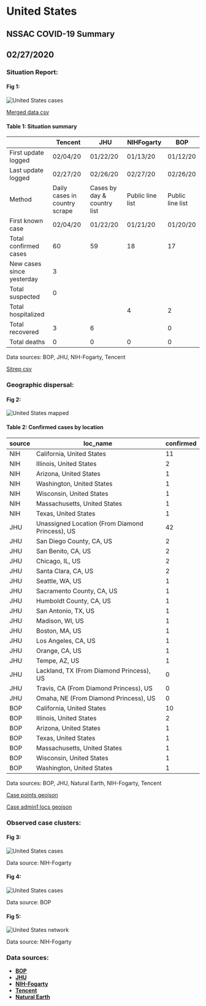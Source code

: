 # United States
## NSSAC COVID-19 Summary
## 02/27/2020



### Situation Report:
#### Fig 1:
![United States cases](../merged_histories/United_States_merged_histories.png)

[Merged data csv](https://github.com/SchlittDataSci/SchlittDataSci.github.io/blob/master/data/tables/United_States_merged_daily.csv)

#### Table 1: Situation summary


|                           | Tencent                       | JHU                         | NIHFogarty       | BOP              |
|---------------------------|-------------------------------|-----------------------------|------------------|------------------|
| First update logged       | 02/04/20                      | 01/22/20                    | 01/13/20         | 01/12/20         |
| Last update logged        | 02/27/20                      | 02/26/20                    | 02/27/20         | 02/26/20         |
| Method                    | Daily cases in country scrape | Cases by day & country list | Public line list | Public line list |
| First known case          | 02/04/20                      | 01/22/20                    | 01/21/20         | 01/20/20         |
| Total confirmed cases     | 60                            | 59                          | 18               | 17               |
| New cases since yesterday | 3                             |                             |                  |                  |
| Total suspected           | 0                             |                             |                  |                  |
| Total hospitalized        |                               |                             | 4                | 2                |
| Total recovered           | 3                             | 6                           |                  | 0                |
| Total deaths              | 0                             | 0                           | 0                | 0                |

Data sources: BOP, JHU, NIH-Fogarty, Tencent


[Sitrep csv](https://github.com/SchlittDataSci/SchlittDataSci.github.io/blob/master/data/tables/United_States_sitrep.csv)

### Geographic dispersal:
#### Fig 2:
![United States mapped](../case_locs/United_States_case_locs.png)

#### Table 2: Confirmed cases by location


| source   | loc_name                                        |   confirmed |
|----------|-------------------------------------------------|-------------|
| NIH      | California, United States                       |          11 |
| NIH      | Illinois, United States                         |           2 |
| NIH      | Arizona, United States                          |           1 |
| NIH      | Washington, United States                       |           1 |
| NIH      | Wisconsin, United States                        |           1 |
| NIH      | Massachusetts, United States                    |           1 |
| NIH      | Texas, United States                            |           1 |
| JHU      | Unassigned Location (From Diamond Princess), US |          42 |
| JHU      | San Diego County, CA, US                        |           2 |
| JHU      | San Benito, CA, US                              |           2 |
| JHU      | Chicago, IL, US                                 |           2 |
| JHU      | Santa Clara, CA, US                             |           2 |
| JHU      | Seattle, WA, US                                 |           1 |
| JHU      | Sacramento County, CA, US                       |           1 |
| JHU      | Humboldt County, CA, US                         |           1 |
| JHU      | San Antonio, TX, US                             |           1 |
| JHU      | Madison, WI, US                                 |           1 |
| JHU      | Boston, MA, US                                  |           1 |
| JHU      | Los Angeles, CA, US                             |           1 |
| JHU      | Orange, CA, US                                  |           1 |
| JHU      | Tempe, AZ, US                                   |           1 |
| JHU      | Lackland, TX (From Diamond Princess), US        |           0 |
| JHU      | Travis, CA (From Diamond Princess), US          |           0 |
| JHU      | Omaha, NE (From Diamond Princess), US           |           0 |
| BOP      | California, United States                       |          10 |
| BOP      | Illinois, United States                         |           2 |
| BOP      | Arizona, United States                          |           1 |
| BOP      | Texas, United States                            |           1 |
| BOP      | Massachusetts, United States                    |           1 |
| BOP      | Wisconsin, United States                        |           1 |
| BOP      | Washington, United States                       |           1 |

Data sources: BOP, JHU, Natural Earth, NIH-Fogarty, Tencent


[Case points geojson](https://github.com/SchlittDataSci/SchlittDataSci.github.io/blob/master/data/shapes/United_States_case_locs.geojson)

[Case admin1 locs geojson](https://github.com/SchlittDataSci/SchlittDataSci.github.io/blob/master/data/shapes/United_States_admin1_locs.geojson)

### Observed case clusters:
#### Fig 3:
![United States cases](../cluster_analysis/United_States_imported_cases_NIHFogarty.png)



Data source: NIH-Fogarty


#### Fig 4:
![United States cases](../cluster_analysis/United_States_imported_cases_BOP.png)



Data source: BOP


#### Fig 5:
![United States network](../autochthonous_networks/United_States_network.png)



Data source: NIH-Fogarty


### Data sources:
* **[BOP](https://github.com/beoutbreakprepared/nCoV2019)**
* **[JHU](https://github.com/CSSEGISandData/COVID-19)** 
* **[NIH-Fogarty](https://docs.google.com/spreadsheets/d/1jS24DjSPVWa4iuxuD4OAXrE3QeI8c9BC1hSlqr-NMiU/edit#gid=1187587451)** 
* **[Tencent](https://news.qq.com/zt2020/page/feiyan.htm)**
* **[Natural Earth](https://www.naturalearthdata.com/forums/forum/natural-earth-map-data/cultural-vectors/admin-1-states-provinces-and-their-boundaries/)**

<!-- Global site tag (gtag.js) - Google Analytics -->
<script async src="https://www.googletagmanager.com/gtag/js?id=UA-158816269-1"></script>
<script>
  window.dataLayer = window.dataLayer || [];
  function gtag(){dataLayer.push(arguments);}
  gtag('js', new Date());

  gtag('config', 'UA-158816269-1');
</script>